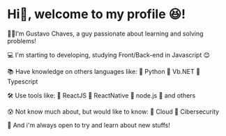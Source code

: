 # Hi👋, welcome to my profile 😆!

🧑🏻I'm Gustavo Chaves, a guy passionate about learning and solving problems!

💻 I'm starting to developing, studying Front/Back-end in Javascript 😊

📚 Have knowledge on others languages like:  🔸 Python    🔸 Vb.NET 🔸 Typescript

🛠 Use tools like:  🔸 ReactJS  🔸 ReactNative  🔸 node.js 🔸 and others

😰 Not know much about, but would like to know:  🔸 Cloud    🔸 Cibersecurity

📍 And i'm always open to try and learn about new stuffs!

